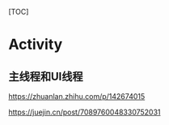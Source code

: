 [TOC]

# Activity


















## 主线程和UI线程


https://zhuanlan.zhihu.com/p/142674015


https://juejin.cn/post/7089760048330752031







